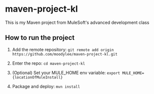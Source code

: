# maven-project-kl

This is my Maven project from MuleSoft's advanced development class

## How to run the project

1. Add the remote repository: `git remote add origin https://github.com/moodylee/maven-project-kl.git`

1. Enter the repo: `cd maven-project-kl`

1. (Optional) Set your MULE_HOME env variable: `export MULE_HOME={locationOfMuleInstall}`

1. Package and deploy: `mvn install`

